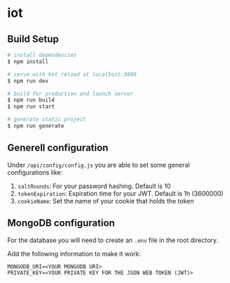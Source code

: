 # iot

## Build Setup

```bash
# install dependencies
$ npm install

# serve with hot reload at localhost:3000
$ npm run dev

# build for production and launch server
$ npm run build
$ npm run start

# generate static project
$ npm run generate
```

## Generell configuration

Under `/api/config/config.js` you are able to set some general configurations like:

1. `saltRounds`: For your password hashing. Default is 10
2. `tokenExpiration`: Expiration time for your JWT. Default is 1h (3600000)
3. `cookieName`: Set the name of your cookie that holds the token

## MongoDB configuration

For the database you will need to create an `.env` file in the root directory.

Add the following information to make it work:

    MONGODB_URI=<YOUR MONGODB URI>
    PRIVATE_KEY=<YOUR PRIVATE KEY FOR THE JSON WEB TOKEN (JWT)>

